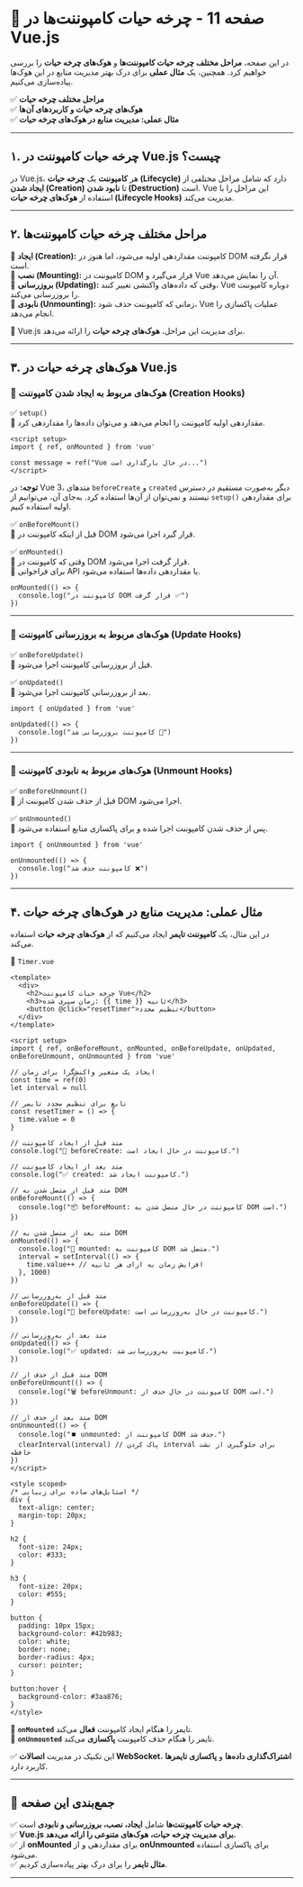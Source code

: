 

# **📌 صفحه 11 - چرخه حیات کامپوننت‌ها در Vue.js**  

در این صفحه، **مراحل مختلف چرخه حیات کامپوننت‌ها** و **هوک‌های چرخه حیات** را بررسی خواهیم کرد. همچنین، یک **مثال عملی** برای درک بهتر مدیریت منابع در این هوک‌ها پیاده‌سازی می‌کنیم.  

✅ **مراحل مختلف چرخه حیات**  
✅ **هوک‌های چرخه حیات و کاربردهای آن‌ها**  
✅ **مثال عملی: مدیریت منابع در هوک‌های چرخه حیات**  

---

## **۱. چرخه حیات کامپوننت در Vue.js چیست؟**  

در Vue.js، هر **کامپوننت** یک **چرخه حیات (Lifecycle)** دارد که شامل مراحل مختلفی از **ایجاد شدن (Creation)** تا **نابود شدن (Destruction)** است. Vue این مراحل را با استفاده از **هوک‌های چرخه حیات (Lifecycle Hooks)** مدیریت می‌کند.  

---

## **۲. مراحل مختلف چرخه حیات کامپوننت‌ها**  

🔹 **ایجاد (Creation):** کامپوننت مقداردهی اولیه می‌شود، اما هنوز در DOM قرار نگرفته است.  
🔹 **نصب (Mounting):** کامپوننت در DOM قرار می‌گیرد و Vue آن را نمایش می‌دهد.  
🔹 **بروزرسانی (Updating):** وقتی که داده‌های واکنشی تغییر کنند، Vue دوباره کامپوننت را بروزرسانی می‌کند.  
🔹 **نابودی (Unmounting):** زمانی که کامپوننت حذف شود، Vue عملیات پاکسازی را انجام می‌دهد.  

📌 Vue.js برای مدیریت این مراحل، **هوک‌های چرخه حیات** را ارائه می‌دهد.  

---

## **۳. هوک‌های چرخه حیات در Vue.js**  

### **🔹 هوک‌های مربوط به ایجاد شدن کامپوننت (Creation Hooks)**  

✅ `setup()`  
📌 مقداردهی اولیه کامپوننت را انجام می‌دهد و می‌توان داده‌ها را مقداردهی کرد.  
```vue
<script setup>
import { ref, onMounted } from 'vue'

const message = ref("Vue در حال بارگذاری است...")
</script>
```

**توجه:** در Vue 3، متدهای `beforeCreate` و `created` دیگر به‌صورت مستقیم در دسترس نیستند و نمی‌توان از آن‌ها استفاده کرد. به‌جای آن، می‌توانیم از `setup()` برای مقداردهی اولیه استفاده کنیم.

✅ `onBeforeMount()`  
📌 قبل از اینکه کامپوننت در DOM قرار گیرد اجرا می‌شود.  

✅ `onMounted()`  
📌 وقتی که کامپوننت در DOM قرار گرفت اجرا می‌شود.  
📌 برای فراخوانی API یا مقداردهی داده‌ها استفاده می‌شود.  
```vue
onMounted(() => {
  console.log("کامپوننت در DOM قرار گرفت ✅")
})
```

---

### **🔹 هوک‌های مربوط به بروزرسانی کامپوننت (Update Hooks)**  

✅ `onBeforeUpdate()`  
📌 قبل از بروزرسانی کامپوننت اجرا می‌شود.  

✅ `onUpdated()`  
📌 بعد از بروزرسانی کامپوننت اجرا می‌شود.  
```vue
import { onUpdated } from 'vue'

onUpdated(() => {
  console.log("کامپوننت بروزرسانی شد 🔄")
})
```

---

### **🔹 هوک‌های مربوط به نابودی کامپوننت (Unmount Hooks)**  

✅ `onBeforeUnmount()`  
📌 قبل از حذف شدن کامپوننت از DOM اجرا می‌شود.  

✅ `onUnmounted()`  
📌 پس از حذف شدن کامپوننت اجرا شده و برای پاکسازی منابع استفاده می‌شود.  
```vue
import { onUnmounted } from 'vue'

onUnmounted(() => {
  console.log("کامپوننت حذف شد ❌")
})
```

---

## **۴. مثال عملی: مدیریت منابع در هوک‌های چرخه حیات**  

در این مثال، یک **کامپوننت تایمر** ایجاد می‌کنیم که از **هوک‌های چرخه حیات** استفاده می‌کند.

📁 `Timer.vue`  
```vue
<template>
  <div>
    <h2>چرخه حیات کامپوننت Vue</h2>
    <h3>زمان سپری شده: {{ time }} ثانیه</h3>
    <button @click="resetTimer">تنظیم مجدد</button>
  </div>
</template>

<script setup>
import { ref, onBeforeMount, onMounted, onBeforeUpdate, onUpdated, onBeforeUnmount, onUnmounted } from 'vue'

// ایجاد یک متغیر واکنش‌گرا برای زمان
const time = ref(0)
let interval = null

// تابع برای تنظیم مجدد تایمر
const resetTimer = () => {
  time.value = 0
}

// متد قبل از ایجاد کامپوننت
console.log("🔄 beforeCreate: کامپوننت در حال ایجاد است.")

// متد بعد از ایجاد کامپوننت
console.log("✅ created: کامپوننت ایجاد شد.")

// متد قبل از متصل شدن به DOM
onBeforeMount(() => {
  console.log("📦 beforeMount: کامپوننت در حال متصل شدن به DOM است.")
})

// متد بعد از متصل شدن به DOM
onMounted(() => {
  console.log("🚀 mounted: کامپوننت به DOM متصل شد.")
  interval = setInterval(() => {
    time.value++ // افزایش زمان به ازای هر ثانیه
  }, 1000)
})

// متد قبل از به‌روزرسانی
onBeforeUpdate(() => {
  console.log("🔄 beforeUpdate: کامپوننت در حال به‌روزرسانی است.")
})

// متد بعد از به‌روزرسانی
onUpdated(() => {
  console.log("✅ updated: کامپوننت به‌روزرسانی شد.")
})

// متد قبل از حذف از DOM
onBeforeUnmount(() => {
  console.log("🗑️ beforeUnmount: کامپوننت در حال حذف از DOM است.")
})

// متد بعد از حذف از DOM
onUnmounted(() => {
  console.log("⏹️ unmounted: کامپوننت از DOM حذف شد.")
  clearInterval(interval) // پاک کردن interval برای جلوگیری از نشت حافظه
})
</script>

<style scoped>
/* استایل‌های ساده برای زیبایی */
div {
  text-align: center;
  margin-top: 20px;
}

h2 {
  font-size: 24px;
  color: #333;
}

h3 {
  font-size: 20px;
  color: #555;
}

button {
  padding: 10px 15px;
  background-color: #42b983;
  color: white;
  border: none;
  border-radius: 4px;
  cursor: pointer;
}

button:hover {
  background-color: #3aa876;
}
</style>
```

🔹 **`onMounted`** تایمر را هنگام ایجاد کامپوننت **فعال** می‌کند.  
🔹 **`onUnmounted`** تایمر را هنگام حذف کامپوننت **پاکسازی** می‌کند.  

✅ این تکنیک در مدیریت **اتصالات WebSocket**، **اشتراک‌گذاری داده‌ها** و **پاکسازی تایمرها** کاربرد دارد.  

---

## **📌 جمع‌بندی این صفحه**  

✅ **چرخه حیات کامپوننت‌ها** شامل **ایجاد، نصب، بروزرسانی و نابودی** است.  
✅ **Vue.js برای مدیریت چرخه حیات، هوک‌های متنوعی را ارائه می‌دهد.**  
✅ از **onMounted** برای مقداردهی و از **onUnmounted** برای پاکسازی استفاده می‌شود.  
✅ **مثال تایمر** را برای درک بهتر پیاده‌سازی کردیم.  

---

